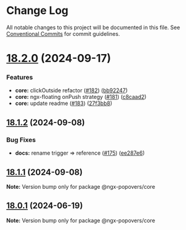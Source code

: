 # Change Log

All notable changes to this project will be documented in this file.
See [Conventional Commits](https://conventionalcommits.org) for commit guidelines.

# [18.2.0](https://github.com/al-march/ngx-popovers/compare/v18.1.2...v18.2.0) (2024-09-17)

### Features

- **core:** clickOutside
  refactor ([#182](https://github.com/al-march/ngx-popovers/issues/182)) ([bb92247](https://github.com/al-march/ngx-popovers/commit/bb92247ac59cdc61ae4eee26570fccca0f99e102))
- **core:** ngx-floating onPush
  strategy ([#181](https://github.com/al-march/ngx-popovers/issues/181)) ([c8caad2](https://github.com/al-march/ngx-popovers/commit/c8caad2950eb4bebb9c9d4aafc486c20c2836003))
- **core:** update
  readme ([#183](https://github.com/al-march/ngx-popovers/issues/183)) ([27f3bb8](https://github.com/al-march/ngx-popovers/commit/27f3bb8cdad530cb624490f97cc73b0525028df1))

## [18.1.2](https://github.com/al-march/ngx-popovers/compare/v18.1.1...v18.1.2) (2024-09-08)

### Bug Fixes

- **docs:** rename trigger =>
  reference ([#175](https://github.com/al-march/ngx-popovers/issues/175)) ([ee287e6](https://github.com/al-march/ngx-popovers/commit/ee287e633c29f9bf3890938f9a75a0bb25fae692))

## [18.1.1](https://github.com/al-march/ngx-popovers/compare/v18.1.0...v18.1.1) (2024-09-08)

**Note:** Version bump only for package @ngx-popovers/core

## [18.0.1](https://github.com/al-march/ngx-popovers/compare/v18.0.0...v18.0.1) (2024-06-19)

**Note:** Version bump only for package @ngx-popovers/core
